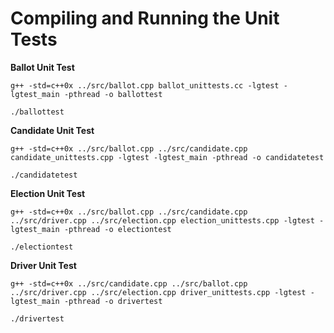 # Compiling and Running the Unit Tests

**Ballot Unit Test** 
```
g++ -std=c++0x ../src/ballot.cpp ballot_unittests.cc -lgtest -lgtest_main -pthread -o ballottest

./ballottest
```
**Candidate Unit Test** 
```
g++ -std=c++0x ../src/ballot.cpp ../src/candidate.cpp candidate_unittests.cpp -lgtest -lgtest_main -pthread -o candidatetest

./candidatetest
```
**Election Unit Test** 
```
g++ -std=c++0x ../src/ballot.cpp ../src/candidate.cpp ../src/driver.cpp ../src/election.cpp election_unittests.cpp -lgtest -lgtest_main -pthread -o electiontest

./electiontest
```
**Driver Unit Test**
```
g++ -std=c++0x ../src/candidate.cpp ../src/ballot.cpp ../src/driver.cpp ../src/election.cpp driver_unittests.cpp -lgtest -lgtest_main -pthread -o drivertest

./drivertest
```